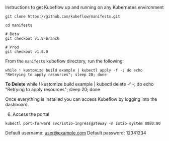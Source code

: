 Instructions to get Kubeflow up and running on any Kubernetes environment

```
git clone https://github.com/kubeflow/manifests.git
```

```
cd manifests
```

```
# Beta
git checkout v1.8-branch

# Prod
git checkout v1.8.0
```

From the `manifests` kubeflow directory, run the following:
```
while ! kustomize build example | kubectl apply -f -; do echo "Retrying to apply resources"; sleep 20; done
```

**To Delete**
while ! kustomize build example | kubectl delete -f -; do echo "Retrying to apply resources"; sleep 20; done


Once everything is installed you can access Kubeflow by logging into the dashboard.

6. Access the portal
```
kubectl port-forward svc/istio-ingressgateway -n istio-system 8080:80
```

Default username: user@example.com
Default password: 12341234